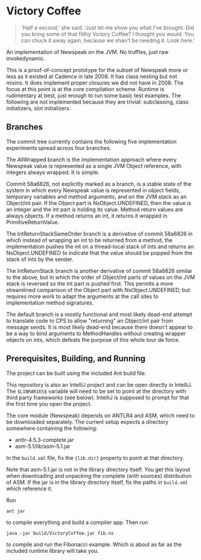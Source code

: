 # Victory Coffee #

>'Half a second,' she said. 'Just let me show you what I've brought. Did you bring some of that filthy Victory Coffee? I thought you would. You can chuck it away again, because we shan't be needing it. Look here.' 

An implementation of Newspeak on the JVM. No truffles, just raw
invokedynamic.

This is a proof-of-concept prototype for the subset of Newspeak more
or less as it existed at Cadence in late 2008. It has class nesting
but not mixins. It does implement proper closures we did not have in 2008.
The focus at this point is at the core compilation
scheme. Runtime is rudimentary at best, just enough to run some basic
test examples. The following are not implemented because they are
trivial: subclassing, class initializers, slot initializers.

## Branches

The commit tree currently contains the following five implementation
experiments spread across four branches.

The AllWrapped branch is the implementation approach where every
Newspeak value is represented as a single JVM Object reference, with
integers always wrapped. It is simple.

Commit 58a6826, not explicitly marked as a branch, is a stable state
of the system in which every Newspeak value is represented in object
fields, temporary variables and method arguments, and on the JVM stack
as an Object/int pair. If the Object part is NsObject.UNDEFINED, then
the value is an integer and the int part is holding its value.  Method
return values are always objects. If a method returns an int, it
returns it wrapped in PrimitiveReturnValue.

The IntReturnStackSameOrder branch is a derivative of commit 58a6826
in which instead of wrapping an int to be returned from a method, the
implementation pushes the int on a thread-local stack of ints and
returns an NsObject.UNDEFINED to indicate that the value should be
popped from the stack of ints by the sender.

The IntReturnStack branch is another derivative of commit 58a6826
similar to the above, but in which the order of Object/int parts
of values on the JVM stack is reversed so the int part is pushed first.
This permits a more streamlined comparison of the Object part with
NsObject.UNDEFINED, but requires more work to adapt the arguments
at the call sites to implementation method signatures.

The default branch is a mostly functional and most likely dead-end
attempt to translate code to CPS to allow "returning" an Object/int
pair from message sends. It is most likely dead-end because there
doesn't appear to be a way to bind arguments to MethodHandles without
creating wrapper objects on ints, which defeats the purpose of this
whole tour de force.

## Prerequisites, Building, and Running ##

The project can be built using the included Ant build file.

This repository is also an IntelliJ project and can be open directly
in IntelliJ. The `$LIBRARIES$` variable will need to be set to
point at the directory with third party frameworks (see below).
IntelliJ is supposed to prompt for that the first time you open
the project.

The core module (Newspeak) depends on ANTLR4 and ASM, which need
to be downloaded separately. The current setup expects a directory
somewhere containing the following:

  * antlr-4.5.3-complete.jar
  * asm-5.1/lib/asm-5.1.jar

In the `build.xml` file, fix the `{lib.dir}` property to point at that
directory.

Note that asm-5.1.jar is not in the library directory itself. You get
this layout when downloading and unpacking the complete (with sources)
distribution of ASM. If the jar is in the library directory itself,
fix the paths in `build.xml` which reference it.

Run

    ant jar

to compile everything and build a compiler app. Then run

    java -jar build/VictoryCoffee.jar fib.ns

to compile and run the Fibonacci example. Which is about as far as the included runtime
library will take you.